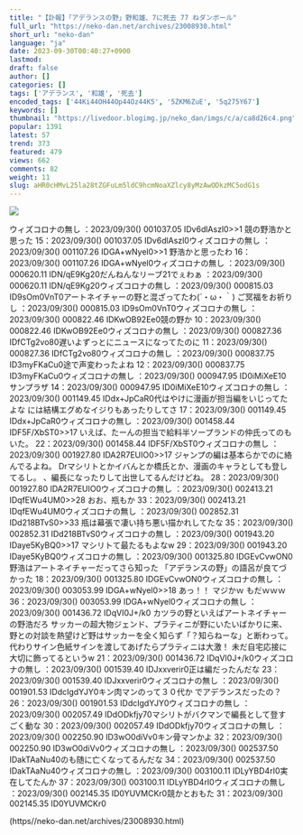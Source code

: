 ```yaml
---
title: "【訃報】「アデランスの野」野和雄、7に死去 77 ねダンボール"
full_url: "https://neko-dan.net/archives/23008930.html"
short_url: "neko-dan"
language: "ja"
date: 2023-09-30T00:40:27+0900
lastmod: 
draft: false
author: []
categories: []
tags: ['アデランス', '和雄', '死去']
encoded_tags: ['44Ki44OH44Op44Oz44K5', '5ZKM6ZuE', '5q275Y67']
keywords: []
thumbnail: "https://livedoor.blogimg.jp/neko_dan/imgs/c/a/ca8d26c4.png"
popular: 1391
latest: 57
trend: 373
featured: 479
views: 662
comments: 82
weight: 11
slug: aHR0cHMvL25la28tZGFuLm5ldC9hcmNoaXZlcy8yMzAwODkzMC5odG1s
---
```


![](https://livedoor.blogimg.jp/neko_dan/imgs/c/a/ca8d26c4.png)

ウィズコロナの無し ：2023/09/30() 001037.05 IDv6dlAszl0>>1 競の野浩かと思った 15：2023/09/30() 001037.05 IDv6dlAszl0ウィズコロナの無し ：2023/09/30() 001107.26 IDGA+wNyel0>>1 野浩かと思ったわ 16：2023/09/30() 001107.26 IDGA+wNyel0ウィズコロナの無し ：2023/09/30() 000620.11 IDN/qE9Kg20だんねんなリーブ21でぇわぁ ：2023/09/30() 000620.11 IDN/qE9Kg20ウィズコロナの無し ：2023/09/30() 000815.03 ID9sOm0VnT0アートネイチャーの野と混ざってたわ(´・ω・｀) ご冥福をお祈りし ：2023/09/30() 000815.03 ID9sOm0VnT0ウィズコロナの無し ：2023/09/30() 000822.46 IDKwOB92Ee0競の野か 10：2023/09/30() 000822.46 IDKwOB92Ee0ウィズコロナの無し ：2023/09/30() 000827.36 IDfCTg2vo80遅いよずっとにニュースになってたのに 11：2023/09/30() 000827.36 IDfCTg2vo80ウィズコロナの無し ：2023/09/30() 000837.75 ID3myFKaCu0途で声変わったよね 12：2023/09/30() 000837.75 ID3myFKaCu0ウィズコロナの無し ：2023/09/30() 000947.95 ID0iMiXeE10サンプラザ 14：2023/09/30() 000947.95 ID0iMiXeE10ウィズコロナの無し ：2023/09/30() 001149.45 IDdx+JpCaR0代はやけに漫画が担当編をいじってたよな には結構エグめなイジりもあったりしてさ 17：2023/09/30() 001149.45 IDdx+JpCaR0ウィズコロナの無し ：2023/09/30() 001458.44 IDF5F/XbST0>>17 いえば、たーんの担当で給料半ソープランドの仲氏ってのもいた。 22：2023/09/30() 001458.44 IDF5F/XbST0ウィズコロナの無し ：2023/09/30() 001927.80 IDA2R7EUIO0>>17 ジャンプの編は基本らかでのに絡んでるよね。 Drマシリトとかイバんとか橋氏とか、漫画のキャラとしても登してるし。 、編長になったりして出世してるんだけどね。 28：2023/09/30() 001927.80 IDA2R7EUIO0ウィズコロナの無し ：2023/09/30() 002413.21 IDqfEWu4UM0>>28 おお、瓶もか 33：2023/09/30() 002413.21 IDqfEWu4UM0ウィズコロナの無し ：2023/09/30() 002852.31 IDd218BTvS0>>33 瓶は幕張で凄い持ち悪い描かれしてたな 35：2023/09/30() 002852.31 IDd218BTvS0ウィズコロナの無し ：2023/09/30() 001943.20 IDaye5KyBQ0>>17 マシリトて最たるもよなw 29：2023/09/30() 001943.20 IDaye5KyBQ0ウィズコロナの無し ：2023/09/30() 001325.80 IDGEvCvwON0野浩はアートネイチャーだってさら知った 「アデランスの野」の語呂が良てづかった 18：2023/09/30() 001325.80 IDGEvCvwON0ウィズコロナの無し ：2023/09/30() 003053.99 IDGA+wNyel0>>18 あっ！！ マジかｗ もだｗｗｗ 36：2023/09/30() 003053.99 IDGA+wNyel0ウィズコロナの無し ：2023/09/30() 001436.72 IDqVI0J+/k0 カツラの野といえばアートネイチャーの野浩だろ サッカーの超大物ジェンド、プラティニが野にいたいばかりに来、 野との対談を熱望けど野はサッカーを全く知らず「？知らねーな」と断わって。 代わりサイン色紙サインを渡してあげたらプラティニは大激！ 未だ自宅応接に大切に飾ってるというw 21：2023/09/30() 001436.72 IDqVI0J+/k0ウィズコロナの無し ：2023/09/30() 001539.40 IDJxxverir0正は編だったんだな 23：2023/09/30() 001539.40 IDJxxverir0ウィズコロナの無し ：2023/09/30() 001901.53 IDdcIgdYJY0キン肉マンのって３０代か でアデランスだったの？ 26：2023/09/30() 001901.53 IDdcIgdYJY0ウィズコロナの無し ：2023/09/30() 002057.49 IDdODkfjy70マシリトがバクマンで編長として登すごく動な 30：2023/09/30() 002057.49 IDdODkfjy70ウィズコロナの無し ：2023/09/30() 002250.90 ID3wO0diVv0キン骨マンかよ 32：2023/09/30() 002250.90 ID3wO0diVv0ウィズコロナの無し ：2023/09/30() 002537.50 IDakTAaNu40のも随に亡くなってるんだな 34：2023/09/30() 002537.50 IDakTAaNu40ウィズコロナの無し ：2023/09/30() 003100.11 IDLyYBD4rI0実在してたんか 37：2023/09/30() 003100.11 IDLyYBD4rI0ウィズコロナの無し ：2023/09/30() 002145.35 ID0YUVMCKr0競かとおもた 31：2023/09/30() 002145.35 ID0YUVMCKr0

(https//neko-dan.net/archives/23008930.html)
